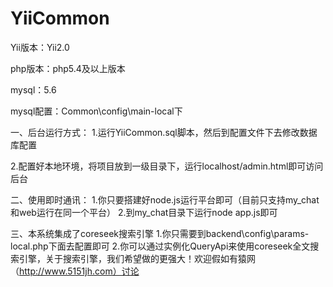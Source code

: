 # YiiCommon

Yii版本：Yii2.0

php版本：php5.4及以上版本

mysql：5.6

mysql配置：Common\config\main-local下

一、后台运行方式：
1.运行YiiCommon.sql脚本，然后到配置文件下去修改数据库配置

2.配置好本地环境，将项目放到一级目录下，运行localhost/admin.html即可访问后台

二、使用即时通讯：
1.你只要搭建好node.js运行平台即可（目前只支持my_chat和web运行在同一个平台）
2.到my_chat目录下运行node app.js即可


三、本系统集成了coreseek搜索引擎
1.你只需要到backend\config\params-local.php下面去配置即可
2.你可以通过实例化QueryApi来使用coreseek全文搜索引擎，关于搜索引擎，我们希望做的更强大！欢迎假如有猿网（http://www.5151jh.com）讨论
